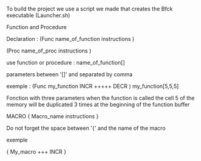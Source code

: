 To build the project we use a script we made that creates the Bfck executable (Launcher.sh)

Function and Procedure 

Declaration : 
(Func name_of_function
instructions
)

(Proc name_of_proc
instructions
)

use function or procedure : 
name_of_function[]

parameters between '[]' and separated by comma


exemple : 
(Func my_function
INCR
+++++
DECR
)
my_function[5,5,5]

Fonction with three parameters
when the function is called the cell 5 of the memory will be duplicated 3 times at the beginning of the function buffer

MACRO
{ Macro_name
instructions
}

Do not forget the space between '{' and the name of the macro 

exemple 

{ My_macro
+++
INCR
}
